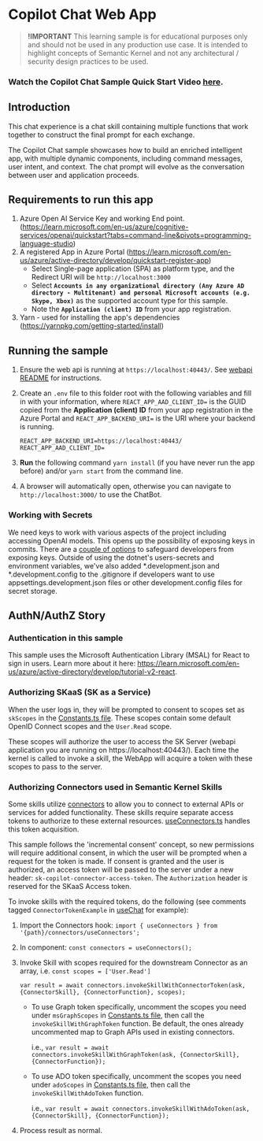 # Copilot Chat Web App

> **!IMPORTANT**
> This learning sample is for educational purposes only and should not be used in any
> production use case. It is intended to highlight concepts of Semantic Kernel and not
> any architectural / security design practices to be used.

### Watch the Copilot Chat Sample Quick Start Video [here](https://aka.ms/SK-Copilotchat-video).

## Introduction

This chat experience is a chat skill containing multiple functions that work together to construct the final prompt for each exchange.

The Copilot Chat sample showcases how to build an enriched intelligent app, with multiple dynamic components, including command messages, user intent, and context. The chat prompt will evolve as the conversation between user and application proceeds.

## Requirements to run this app

1. Azure Open AI Service Key and working End point. (https://learn.microsoft.com/en-us/azure/cognitive-services/openai/quickstart?tabs=command-line&pivots=programming-language-studio)
2. A registered App in Azure Portal (https://learn.microsoft.com/en-us/azure/active-directory/develop/quickstart-register-app)
   - Select Single-page application (SPA) as platform type, and the Redirect URI will be `http://localhost:3000`
   - Select **`Accounts in any organizational directory (Any Azure AD directory - Multitenant) and personal Microsoft accounts (e.g. Skype, Xbox)`** as the supported account type for this sample.
   - Note the **`Application (client) ID`** from your app registration.
3. Yarn - used for installing the app's dependencies (https://yarnpkg.com/getting-started/install)

## Running the sample

1. Ensure the web api is running at `https://localhost:40443/`. See [webapi README](../webapi/README.md) for instructions.
2. Create an `.env` file to this folder root with the following variables and fill in with your information, where
   `REACT_APP_AAD_CLIENT_ID=` is the GUID copied from the **Application (client) ID** from your app registration in the Azure Portal and
   `REACT_APP_BACKEND_URI=` is the URI where your backend is running.

   ```
   REACT_APP_BACKEND_URI=https://localhost:40443/
   REACT_APP_AAD_CLIENT_ID=
   ```

3. **Run** the following command `yarn install` (if you have never run the app before) and/or `yarn start` from the command line.
4. A browser will automatically open, otherwise you can navigate to `http://localhost:3000/` to use the ChatBot.

### Working with Secrets

We need keys to work with various aspects of the project including accessing OpenAI models. This opens up the possibility of exposing keys in commits. There are a [couple of options](https://learn.microsoft.com/en-us/aspnet/core/security/app-secrets?view=aspnetcore-7.0&tabs=windows) to safeguard developers from exposing keys. Outside of using the dotnet's users-secrets and environment variables, we've also added *.development.json and *.development.config to the .gitignore if developers want to use appsettings.development.json files or other development.config files for secret storage.

## AuthN/AuthZ Story
### Authentication in this sample

This sample uses the Microsoft Authentication Library (MSAL) for React to sign in users. Learn more about it here: https://learn.microsoft.com/en-us/azure/active-directory/develop/tutorial-v2-react.

### Authorizing SKaaS (SK as a Service)
When the user logs in, they will be prompted to consent to scopes set as `skScopes` in the [Constants.ts file](./src/Constants.ts). These scopes contain some default OpenID Connect scopes and the `User.Read` scope.

These scopes will authorize the user to access the SK Server (webapi application you are running on https://localhost:40443/). Each time the kernel is called to invoke a skill, the WebApp will acquire a token with these scopes to pass to the server.


### Authorizing Connectors used in Semantic Kernel Skills
Some skills utilize [connectors](https://learn.microsoft.com/en-us/semantic-kernel/concepts-sk/connectors) to allow you to connect to external APIs or services for added functionality. These skills require separate access tokens to authorize to these external resources. [useConnectors.ts](./src/libs/connectors/useConnectors.ts) handles this token acquisition.

This sample follows the 'incremental consent' concept, so new permissions will require additional consent, in which the user will be prompted when a request for the token is made. If consent is granted and the user is authorized, an access token will be passed to the server under a new header: `sk-copilot-connector-access-token`. The `Authorization` header is reserved for the SKaaS Access token.

To invoke skills with the required tokens, do the following (see comments tagged `ConnectorTokenExample` in [useChat](./src/libs/useChat.ts) for example):

1. Import the Connectors hook: `import { useConnectors } from '{path}/connectors/useConnectors';`
2. In component: `const connectors = useConnectors();`
3. Invoke Skill with scopes required for the downstream Connector as an array, i.e. `const scopes = ['User.Read']`

   `var result = await connectors.invokeSkillWithConnectorToken(ask, {ConnectorSkill}, {ConnectorFunction}, scopes);`

      - To use Graph token specifically, uncomment the scopes you need under `msGraphScopes` in [Constants.ts file](./src/Constants.ts), then call the `invokeSkillWithGraphToken` function. Be default, the ones already uncommented map to Graph APIs used in existing connectors.
      
         i.e., `var result = await connectors.invokeSkillWithGraphToken(ask, {ConnectorSkill}, {ConnectorFunction});`

      - To use ADO token specifically, uncomment the scopes you need under `adoScopes` in [Constants.ts file](./src/Constants.ts), then call the `invokeSkillWithAdoToken` function.
      
         i.e., `var result = await connectors.invokeSkillWithAdoToken(ask, {ConnectorSkill}, {ConnectorFunction});`
4. Process result as normal.

